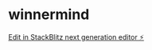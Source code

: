 # winnermind

[Edit in StackBlitz next generation editor ⚡️](https://stackblitz.com/~/github.com/ndjathe-ndjathe/winnermind)